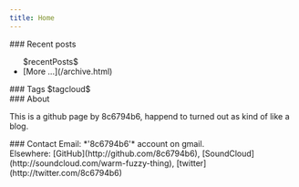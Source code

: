 ```yaml
---
title: Home
---
```


<div id="home_left">


<div id="recent_posts">
### Recent posts
<ul id="post_list">
  $recentPosts$
  <li> [More ...](/archive.html) </li>
</ul>
</div>

<div id="tag_cloud">
### Tags
$tagcloud$
</div>

</div>

<div id="home_right">

<div id="home_about">
### About

<!--
*"Wram fuzzy thing"* is
kind of like a
["*burrito*"](http://www.urbandictionary.com/define.php?term=Warm%20Fuzzy%20Thing),<br />
or kind of like a blog by 8c6794b6.
-->

This is a github page by 8c6794b6, happend to turned out as kind of like
a blog.

</div>


<div id="home_contact">
### Contact
Email: *'8c6794b6'* account on gmail.<br />
Elsewhere:
[GitHub](http://github.com/8c6794b6),
[SoundCloud](http://soundcloud.com/warm-fuzzy-thing),
[twitter](http://twitter.com/8c6794b6)

</div>


</div>
<div class="clear"></div>
